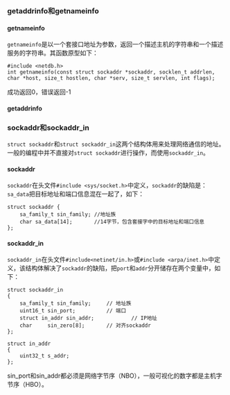 ### getaddrinfo和getnameinfo
#### getnameinfo
`getnameinfo`是以一个套接口地址为参数，返回一个描述主机的字符串和一个描述服务的字符串。其函数原型如下：
```
#include <netdb.h>
int getnameinfo(const struct sockaddr *sockaddr, socklen_t addrlen, char *host, size_t hostlen, char *serv, size_t servlen, int flags);
```
成功返回0，错误返回-1
#### getaddrinfo


### sockaddr和sockaddr_in
`struct sockaddr`和`struct sockaddr_in`这两个结构体用来处理网络通信的地址。一般的编程中并不直接对`struct sockaddr`进行操作，而使用`sockaddr_in`。
#### sockaddr
`sockaddr`在头文件`#include <sys/socket.h>`中定义，`sockaddr`的缺陷是：`sa_data`把目标地址和端口信息混在一起了，如下：
```
struct sockaddr {  
    sa_family_t sin_family; //地址族
    char sa_data[14];       //14字节，包含套接字中的目标地址和端口信息               
};
```
#### sockaddr_in
`sockaddr_in`在头文件`#include<netinet/in.h>`或`#include <arpa/inet.h>`中定义，该结构体解决了`sockaddr`的缺陷，把`port`和`addr`分开储存在两个变量中，如下： 
```
struct sockaddr_in
{
    sa_family_t sin_family;     // 地址族
    uint16_t sin_port;			// 端口
    struct in_addr sin_addr;	        // IP地址
    char     sin_zero[8];       // 对齐sockaddr
};

struct in_addr
{
    uint32_t s_addr;
};
```
sin_port和sin_addr都必须是网络字节序（NBO），一般可视化的数字都是主机字节序（HBO）。
